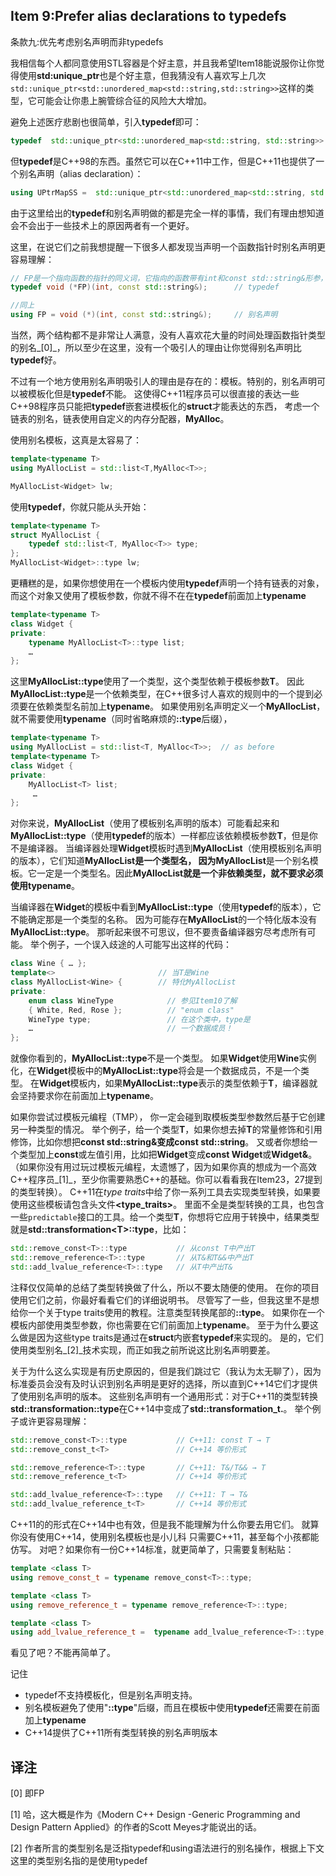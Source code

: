 ## Item 9:Prefer alias declarations to typedefs
条款九:优先考虑别名声明而非typedefs

我相信每个人都同意使用STL容器是个好主意，并且我希望Item18能说服你让你觉得使用**std:unique_ptr**也是个好主意，但我猜没有人喜欢写上几次 `std::unique_ptr<std::unordered_map<std::string,std::string>>`这样的类型，它可能会让你患上腕管综合征的风险大大增加。

避免上述医疗悲剧也很简单，引入**typedef**即可：
````cpp
typedef  std::unique_ptr<std::unordered_map<std::string, std::string>>  UPtrMapSS; 
````
但**typedef**是C++98的东西。虽然它可以在C++11中工作，但是C++11也提供了一个别名声明（alias declaration）：
````cpp
using UPtrMapSS =  std::unique_ptr<std::unordered_map<std::string, std::string>>;
````
由于这里给出的**typedef**和别名声明做的都是完全一样的事情，我们有理由想知道会不会出于一些技术上的原因两者有一个更好。

这里，在说它们之前我想提醒一下很多人都发现当声明一个函数指针时别名声明更容易理解：
````cpp
// FP是一个指向函数的指针的同义词，它指向的函数带有int和const std::string&形参，不返回任何东西
typedef void (*FP)(int, const std::string&);      // typedef

//同上
using FP = void (*)(int, const std::string&);     // 别名声明
````

当然，两个结构都不是非常让人满意，没有人喜欢花大量的时间处理函数指针类型的别名_[0]_，所以至少在这里，没有一个吸引人的理由让你觉得别名声明比**typedef**好。

不过有一个地方使用别名声明吸引人的理由是存在的：模板。特别的，别名声明可以被模板化但是**typedef**不能。
这使得C++11程序员可以很直接的表达一些C++98程序员只能把**typedef**嵌套进模板化的**struct**才能表达的东西，
考虑一个链表的别名，链表使用自定义的内存分配器，**MyAlloc**。

使用别名模板，这真是太容易了：
````cpp
template<typename T>
using MyAllocList = std::list<T,MyAlloc<T>>;

MyAllocList<Widget> lw;
````
使用**typedef**，你就只能从头开始：
````cpp
template<typename T>                     
struct MyAllocList {                    
    typedef std::list<T, MyAlloc<T>> type;  
};                                      
MyAllocList<Widget>::type lw;         
````
更糟糕的是，如果你想使用在一个模板内使用**typedef**声明一个持有链表的对象，而这个对象又使用了模板参数，你就不得不在在**typedef**前面加上**typename**
````cpp
template<typename T> 
class Widget {                     
private:                               
    typename MyAllocList<T>::type list;    
    … 
}; 
````
这里**MyAllocList<T>::type**使用了一个类型，这个类型依赖于模板参数**T**。
因此**MyAllocList<T>::type**是一个依赖类型，在C++很多讨人喜欢的规则中的一个提到必须要在依赖类型名前加上**typename**。
如果使用别名声明定义一个**MyAllocList**，就不需要使用**typename**（同时省略麻烦的<b>::type</b>后缀），
````cpp
template<typename T> 
using MyAllocList = std::list<T, MyAlloc<T>>;  // as before
template<typename T> 
class Widget { 
private:  
    MyAllocList<T> list;                    
     …                                            
};
````
对你来说，**MyAllocList<T>**（使用了模板别名声明的版本）可能看起来和**MyAllocList<T>::type**（使用**typedef**的版本）一样都应该依赖模板参数**T**，但是你不是编译器。
当编译器处理**Widget**模板时遇到**MyAllocList<T>**（使用模板别名声明的版本），它们知道**MyAllocList<T>**是一个类型名，
因为**MyAllocList**是一个别名模板。它一定是一个类型名。因此**MyAllocList<T>**就是一个非依赖类型，就不要求必须使用**typename**。

当编译器在**Widget**的模板中看到**MyAllocList<T>::type**（使用**typedef**的版本），它不能确定那是一个类型的名称。
因为可能存在**MyAllocList**的一个特化版本没有**MyAllocList<T>::type**。
那听起来很不可思议，但不要责备编译器穷尽考虑所有可能。
举个例子，一个误入歧途的人可能写出这样的代码：
````cpp
class Wine { … };
template<>                       // 当T是Wine
class MyAllocList<Wine> {        // 特化MyAllocList
private:  
    enum class WineType            // 参见Item10了解  
    { White, Red, Rose };          // "enum class"
    WineType type;                 // 在这个类中，type是
    …                              // 一个数据成员！
};
````
就像你看到的，**MyAllocList<Wine>::type**不是一个类型。
如果**Widget**使用**Wine**实例化，在**Widget**模板中的**MyAllocList<Wine>::type**将会是一个数据成员，不是一个类型。
在**Widget**模板内，如果**MyAllocList<Wine>::type**表示的类型依赖于**T**，编译器就会坚持要求你在前面加上**typename**。

如果你尝试过模板元编程（TMP）， 你一定会碰到取模板类型参数然后基于它创建另一种类型的情况。
举个例子，给一个类型**T**，如果你想去掉**T**的常量修饰和引用修饰，比如你想把**const std::string&**变成**const std::string**。
又或者你想给一个类型加上**const**或左值引用，比如把**Widget**变成**const Widget**或**Widget&**。
（如果你没有用过玩过模板元编程，太遗憾了，因为如果你真的想成为一个高效C++程序员_[1]_，至少你需要熟悉C++的基础。你可以看看我在Item23，27提到的类型转换）。
C++11在<em>type traits</em>中给了你一系列工具去实现类型转换，如果要使用这些模板请包含头文件<b><type_traits></b>。
里面不全是类型转换的工具，也包含一些`predictable`接口的工具。给一个类型**T**，你想将它应用于转换中，结果类型就是**std::transformation\<T\>::type**，比如：
````cpp
std::remove_const<T>::type           // 从const T中产出T
std::remove_reference<T>::type       // 从T&和T&&中产出T
std::add_lvalue_reference<T>::type   // 从T中产出T&
````
注释仅仅简单的总结了类型转换做了什么，所以不要太随便的使用。
在你的项目使用它们之前，你最好看看它们的详细说明书。
尽管写了一些，但我这里不是想给你一个关于type traits使用的教程。注意类型转换尾部的<b>::type</b>。
如果你在一个模板内部使用类型参数，你也需要在它们前面加上**typename**。
至于为什么要这么做是因为这些type traits是通过在**struct**内嵌套**typedef**来实现的。
是的，它们使用类型别名_[2]_技术实现，而正如我之前所说这比别名声明要差。

关于为什么这么实现是有历史原因的，但是我们跳过它（我认为太无聊了），因为标准委员会没有及时认识到别名声明是更好的选择，所以直到C++14它们才提供了使用别名声明的版本。
这些别名声明有一个通用形式：对于C++11的类型转换**std::transformation<T>::type**在C++14中变成了**std::transformation_t.**。
举个例子或许更容易理解：
````cpp
std::remove_const<T>::type           // C++11: const T → T 
std::remove_const_t<T>               // C++14 等价形式

std::remove_reference<T>::type       // C++11: T&/T&& → T 
std::remove_reference_t<T>           // C++14 等价形式

std::add_lvalue_reference<T>::type   // C++11: T → T& 
std::add_lvalue_reference_t<T>       // C++14 等价形式
````
C++11的的形式在C++14中也有效，但是我不能理解为什么你要去用它们。
就算你没有使用C++14，使用别名模板也是小儿科
只需要C++11，甚至每个小孩都能仿写。
对吧？如果你有一份C++14标准，就更简单了，只需要复制粘贴：
````cpp
template <class T> 
using remove_const_t = typename remove_const<T>::type;

template <class T> 
using remove_reference_t = typename remove_reference<T>::type;

template <class T> 
using add_lvalue_reference_t =  typename add_lvalue_reference<T>::type; 
````
看见了吧？不能再简单了。

记住
+ typedef不支持模板化，但是别名声明支持。
+ 别名模板避免了使用"<b>::type</b>"后缀，而且在模板中使用**typedef**还需要在前面加上**typename**
+ C++14提供了C++11所有类型转换的别名声明版本

## 译注
[0] 即FP

[1] 哈，这大概是作为《Modern C++ Design -Generic Programming and Design Pattern Applied》的作者的Scott Meyes才能说出的话。

[2] 作者所言的类型别名是泛指typedef和using语法进行的别名操作，根据上下文这里的类型别名指的是使用typedef
